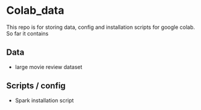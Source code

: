 # Colab_data

This repo is for storing data, config and installation scripts for google colab. 
So far it contains

## Data
- large movie review dataset

## Scripts / config
- Spark installation script
